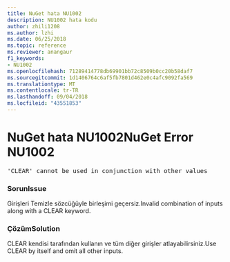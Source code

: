 ```yaml
---
title: NuGet hata NU1002
description: NU1002 hata kodu
author: zhili1208
ms.author: lzhi
ms.date: 06/25/2018
ms.topic: reference
ms.reviewer: anangaur
f1_keywords:
- NU1002
ms.openlocfilehash: 71289414778db69901bb72c8509b0cc20b58daf7
ms.sourcegitcommit: 1d1406764c6af5fb7801d462e0c4afc9092fa569
ms.translationtype: MT
ms.contentlocale: tr-TR
ms.lasthandoff: 09/04/2018
ms.locfileid: "43551853"
---
```

# <a name="nuget-error-nu1002"></a><span data-ttu-id="5f839-103">NuGet hata NU1002</span><span class="sxs-lookup"><span data-stu-id="5f839-103">NuGet Error NU1002</span></span>

<pre>'CLEAR' cannot be used in conjunction with other values</pre>

### <a name="issue"></a><span data-ttu-id="5f839-104">Sorun</span><span class="sxs-lookup"><span data-stu-id="5f839-104">Issue</span></span>
<span data-ttu-id="5f839-105">Girişleri Temizle sözcüğüyle birleşimi geçersiz.</span><span class="sxs-lookup"><span data-stu-id="5f839-105">Invalid combination of inputs along with a CLEAR keyword.</span></span>

### <a name="solution"></a><span data-ttu-id="5f839-106">Çözüm</span><span class="sxs-lookup"><span data-stu-id="5f839-106">Solution</span></span>
<span data-ttu-id="5f839-107">CLEAR kendisi tarafından kullanın ve tüm diğer girişler atlayabilirsiniz.</span><span class="sxs-lookup"><span data-stu-id="5f839-107">Use CLEAR by itself and omit all other inputs.</span></span>